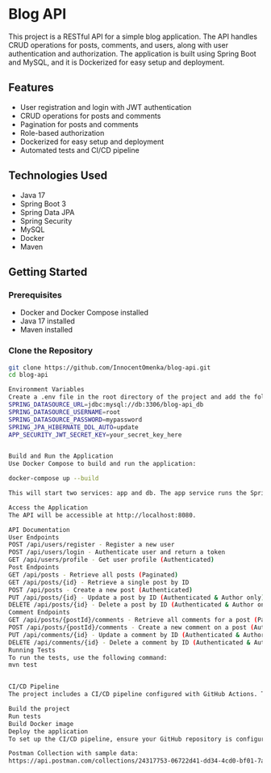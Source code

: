 # Blog API

This project is a RESTful API for a simple blog application. The API handles CRUD operations for posts, comments, and users, along with user authentication and authorization. The application is built using Spring Boot and MySQL, and it is Dockerized for easy setup and deployment.

## Features

- User registration and login with JWT authentication
- CRUD operations for posts and comments
- Pagination for posts and comments
- Role-based authorization
- Dockerized for easy setup and deployment
- Automated tests and CI/CD pipeline

## Technologies Used

- Java 17
- Spring Boot 3
- Spring Data JPA
- Spring Security
- MySQL
- Docker
- Maven

## Getting Started

### Prerequisites

- Docker and Docker Compose installed
- Java 17 installed
- Maven installed

### Clone the Repository

```bash
git clone https://github.com/InnocentOmenka/blog-api.git
cd blog-api

Environment Variables
Create a .env file in the root directory of the project and add the following environment variables:
SPRING_DATASOURCE_URL=jdbc:mysql://db:3306/blog-api_db
SPRING_DATASOURCE_USERNAME=root
SPRING_DATASOURCE_PASSWORD=mypassword
SPRING_JPA_HIBERNATE_DDL_AUTO=update
APP_SECURITY_JWT_SECRET_KEY=your_secret_key_here


Build and Run the Application
Use Docker Compose to build and run the application:

docker-compose up --build

This will start two services: app and db. The app service runs the Spring Boot application, and the db service runs a MySQL database.

Access the Application
The API will be accessible at http://localhost:8080.

API Documentation
User Endpoints
POST /api/users/register - Register a new user
POST /api/users/login - Authenticate user and return a token
GET /api/users/profile - Get user profile (Authenticated)
Post Endpoints
GET /api/posts - Retrieve all posts (Paginated)
GET /api/posts/{id} - Retrieve a single post by ID
POST /api/posts - Create a new post (Authenticated)
PUT /api/posts/{id} - Update a post by ID (Authenticated & Author only)
DELETE /api/posts/{id} - Delete a post by ID (Authenticated & Author only)
Comment Endpoints
GET /api/posts/{postId}/comments - Retrieve all comments for a post (Paginated)
POST /api/posts/{postId}/comments - Create a new comment on a post (Authenticated)
PUT /api/comments/{id} - Update a comment by ID (Authenticated & Author only)
DELETE /api/comments/{id} - Delete a comment by ID (Authenticated & Author only)
Running Tests
To run the tests, use the following command:
mvn test


CI/CD Pipeline
The project includes a CI/CD pipeline configured with GitHub Actions. The pipeline performs the following tasks:

Build the project
Run tests
Build Docker image
Deploy the application
To set up the CI/CD pipeline, ensure your GitHub repository is configured with the necessary secrets for Docker Hub and any deployment targets you are using.

Postman Collection with sample data:
https://api.postman.com/collections/24317753-06722d41-dd34-4cd0-bf01-7a0ef990641e?access_key=PMAT-01J3PCV9C05MKZR26C88PS9MA5
